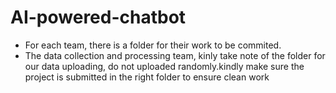 
# AI-powered-chatbot
* For each team, there is a folder for their work to be commited.
* The data collection and processing team, kinly take note of the folder for our data uploading, do not uploaded randomly.kindly make sure the project is submitted in the right folder to ensure clean work